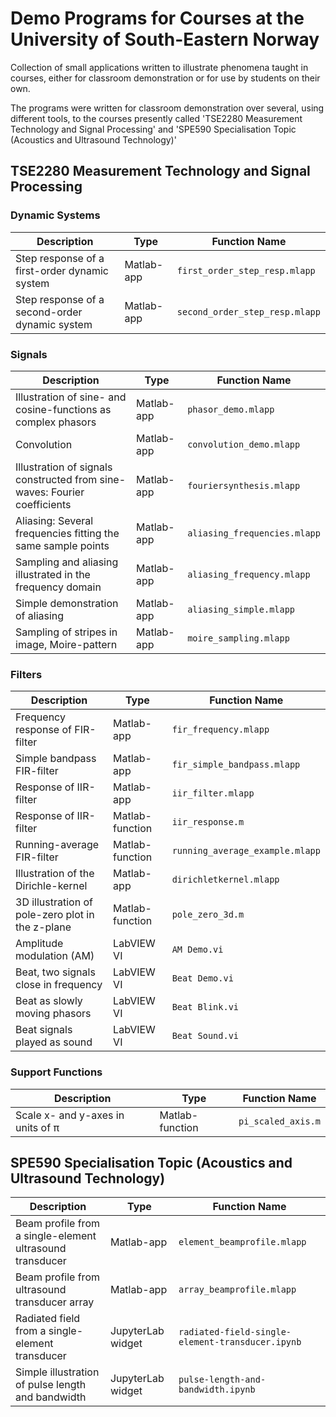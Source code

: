 # Demo Programs for Courses at the University of South-Eastern Norway

Collection of small applications written to illustrate phenomena taught in courses, either for classroom demonstration or for use by students on their own.

The programs were written for classroom demonstration over several, using different tools, to the courses presently called  'TSE2280 Measurement Technology and Signal Processing' and 'SPE590 Specialisation Topic (Acoustics and Ultrasound Technology)'

## TSE2280 Measurement Technology and Signal Processing

### Dynamic Systems

| Description  | Type | Function Name | 
| -- | -- | -- | 
| Step response of a first-order dynamic system | Matlab-app | `first_order_step_resp.mlapp` |
| Step response of a second-order dynamic system  | Matlab-app |`second_order_step_resp.mlapp` |

### Signals
| Description  | Type | Function Name | 
| -- | -- | -- | 
| Illustration of sine- and cosine-functions as complex phasors | Matlab-app| `phasor_demo.mlapp` |
| Convolution | Matlab-app |  `convolution_demo.mlapp` |
| Illustration of signals constructed from sine-waves: Fourier coefficients   | Matlab-app | `fouriersynthesis.mlapp` |
| Aliasing: Several frequencies fitting the same sample points                | Matlab-app | `aliasing_frequencies.mlapp` |
| Sampling and aliasing illustrated in the frequency domain                   | Matlab-app | `aliasing_frequency.mlapp` |
| Simple demonstration of aliasing                                            | Matlab-app | `aliasing_simple.mlapp` |
| Sampling of stripes in image, Moire-pattern                                 | Matlab-app |  `moire_sampling.mlapp` |

### Filters
| Description  | Type | Function Name | 
| -- | -- | -- | 
| Frequency response of FIR-filter               | Matlab-app | `fir_frequency.mlapp` |
| Simple bandpass FIR-filter                     | Matlab-app | `fir_simple_bandpass.mlapp` |
| Response of IIR-filter                         | Matlab-app | `iir_filter.mlapp`  |
| Response of IIR-filter                         | Matlab-function | `iir_response.m`  |
| Running-average FIR-filter                     | Matlab-function | `running_average_example.mlapp` |
| Illustration of the Dirichle-kernel            | Matlab-app      |  `dirichletkernel.mlapp` |
| 3D illustration of pole-zero plot in the z-plane| Matlab-function |  `pole_zero_3d.m` |
| Amplitude modulation (AM)                       | LabVIEW VI       | `AM Demo.vi` |
| Beat, two signals close in frequency            | LabVIEW VI       | `Beat Demo.vi` |
| Beat as slowly moving phasors                   | LabVIEW VI       | `Beat Blink.vi`|
| Beat signals played as sound                    | LabVIEW VI       | `Beat Sound.vi`|

  
### Support Functions
| Description  | Type | Function Name | 
| -- | -- | -- | 
| Scale x- and y-axes in units of &pi; | Matlab-function | `pi_scaled_axis.m` |

## SPE590 Specialisation Topic (Acoustics and Ultrasound Technology)
| Description  | Type | Function Name | 
| -- | -- | -- | 
| Beam profile from a single-element ultrasound transducer    | Matlab-app | `element_beamprofile.mlapp` |
| Beam profile from ultrasound transducer array               | Matlab-app | `array_beamprofile.mlapp`  |
| Radiated field from a single-element transducer | JupyterLab widget |  `radiated-field-single-element-transducer.ipynb` |
| Simple illustration of pulse length and bandwidth                           | JupyterLab widget | `pulse-length-and-bandwidth.ipynb` |
  
